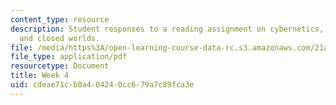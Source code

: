 ```yaml
---
content_type: resource
description: Student responses to a reading assignment on cybernetics, cold wars,
  and closed worlds.
file: /media/https%3A/open-learning-course-data-rc.s3.amazonaws.com/21a-850j-the-anthropology-of-cybercultures-spring-2009/cdeae71cb0a404240cc679a7c89fca3e_MIT21A_850Js09_week4.pdf
file_type: application/pdf
resourcetype: Document
title: Week 4
uid: cdeae71c-b0a4-0424-0cc6-79a7c89fca3e
---
```

